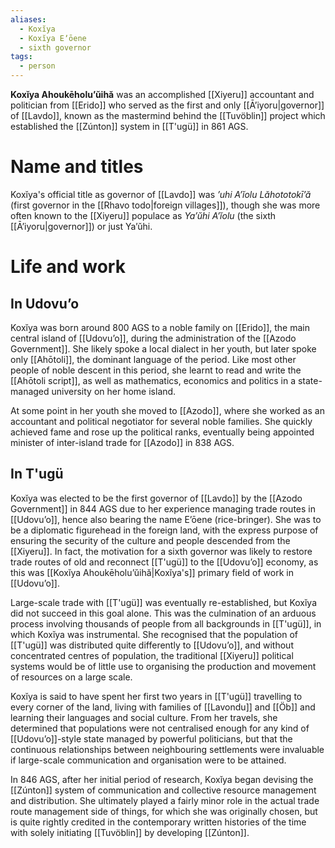 ```yaml
---
aliases:
  - Koxĭya
  - Koxĭya Eʼōene
  - sixth governor
tags:
  - person
---
```

**Koxĭya Ahoukēholuʼŭihă** was an accomplished [[Xiyeru]] accountant and politician from [[Erido]] who served as the first and only [[Āʼiyoru|governor]] of [[Lavdo]], known as the mastermind behind the [[Tuvöblin]] project which established the [[Zúnton]] system in [[T'ugü]] in 861 AGS.
# Name and titles
Koxĭya's official title as governor of [[Lavdo]] was *ʼuhi Aʼĭolu Lăhototokīʼă* (first governor in the [[Rhavo todo|foreign villages]]), though she was more often known to the [[Xiyeru]] populace as *Yaʼŭhi Aʼĭolu* (the sixth [[Āʼiyoru|governor]]) or just Yaʼŭhi.
# Life and work
## In Udovuʼo
Koxĭya was born around 800 AGS to a noble family on [[Erido]], the main central island of [[Udovuʼo]], during the administration of the [[Azodo Government]]. She likely spoke a local dialect in her youth, but later spoke only [[Ahōtoli]], the dominant language of the period. Like most other people of noble descent in this period, she learnt to read and write the [[Ahōtoli script]], as well as mathematics, economics and politics in a state-managed university on her home island.

At some point in her youth she moved to [[Azodo]], where she worked as an accountant and political negotiator for several noble families. She quickly achieved fame and rose up the political ranks, eventually being appointed minister of inter-island trade for [[Azodo]] in 838 AGS.
## In T'ugü
Koxĭya was elected to be the first governor of [[Lavdo]] by the [[Azodo Government]] in 844 AGS due to her experience managing trade routes in [[Udovuʼo]], hence also bearing the name Eʼōene (rice-bringer). She was to be a diplomatic figurehead in the foreign land, with the express purpose of ensuring the security of the culture and people descended from the [[Xiyeru]]. In fact, the motivation for a sixth governor was likely to restore trade routes of old and reconnect [[T'ugü]] to the [[Udovuʼo]] economy, as this was [[Koxĭya Ahoukēholuʼŭihă|Koxĭya's]] primary field of work in [[Udovuʼo]].

Large-scale trade with [[T'ugü]] was eventually re-established, but Koxĭya did not succeed in this goal alone. This was the culmination of an arduous process involving thousands of people from all backgrounds in [[T'ugü]], in which Koxĭya was instrumental. She recognised that the population of [[T'ugü]] was distributed quite differently to [[Udovuʼo]], and without concentrated centres of population, the traditional [[Xiyeru]] political systems would be of little use to organising the production and movement of resources on a large scale.

Koxĭya is said to have spent her first two years in [[T'ugü]] travelling to every corner of the land, living with families of [[Lavondu]] and [[Öb]] and learning their languages and social culture. From her travels, she determined that populations were not centralised enough for any kind of [[Udovuʼo]]-style state managed by powerful politicians, but that the continuous relationships between neighbouring settlements were invaluable if large-scale communication and organisation were to be attained.

In 846 AGS, after her initial period of research, Koxĭya began devising the [[Zúnton]] system of communication and collective resource management and distribution. She ultimately played a fairly minor role in the actual trade route management side of things, for which she was originally chosen, but is quite rightly credited in the contemporary written histories of the time with solely initiating [[Tuvöblin]] by developing [[Zúnton]].